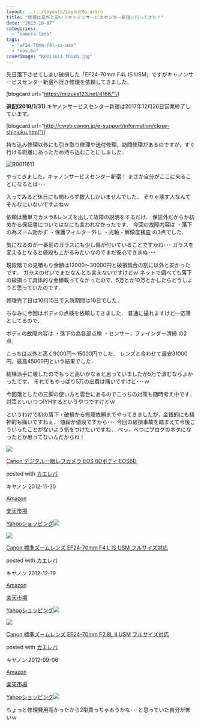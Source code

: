 ```yaml
---
layout: ../../layouts/LayoutMd.astro
title: "修理は意外と安い？キャノンサービスセンター新宿に行ってきた！"
date: "2013-10-07"
categories: 
  - "camera-lens"
tags: 
  - "ef24-70mm-f4l-is-usm"
  - "eos-6d"
coverImage: "R0011611_thumb.jpg"
---
```


先日落下させてしまい破損した「EF24-70mm F4L IS USM」ですがキャノンサービスセンター新宿へ行き修理を依頼してきました．

\[blogcard url="https://mizuka123.net/4166/"\]

**追記(2018/1/31)** キヤノンサービスセンター新宿は2017年12月26日営業終了しています。

\[blogcard url="http://cweb.canon.jp/e-support/information/close-shinjuku.html"\]

持ち込み修理以外にも引き取り修理や送付修理，訪問修理があるのですが，すぐ行ける距離にあったため持ち込むことにしました．

![R0011611](images/R00116113.jpg "R0011611")

やってきました，キャノンサービスセンター新宿！ まさか自分がここに来ることになるとは･･･

入ってみると休日にも関わらず数人しかいませんでした． そりゃ壊す人なんてそんなにいないですよねｗ

依頼は簡単でカメラ&レンズを出して故障の説明をするだけ． 保証外だからか初めから保証書についてはなにも言われなかったです． 今回の故障内容は ・落下の為ズーム効かず ・保護フィルター外し ・光軸・解像度検査 の3点でした．

気になるのが一番前のガラスにも少し傷が付いていることですかね･･･ ガラスを変えるとなると値段も上がるみたいなのでまだ安心できまぬ･･･

現段階での見積もり金額は12000～30000円と破損具合の割に以外と安かったです． ガラスのせいでまだなんとも言えないですけどｗ ネットで調べても落下の破損って具体的な金額載ってなかったので，5万とか10万とかしたらどうしようと思っていたのです．

修理完了日は10月15日で入院期間は10日でした．

ちなみに今回はボディの点検を依頼してきました． 普通に撮れますけど一応落としてるので．

ボディの故障内容は ・落下の為各部点検 ・センサー，ファインダー清掃 の2点．

こっちは以外と高く9000円～15000円でした． レンズと合わせて最安31000円，最高45000円という結果でした．

結構派手に壊したのでもっと高いかなぁと思っていましたが5万で済むならよかったです． それでもやっぱり5万の出費は痛いですけど･･･ｗ

今回落としたの三脚の使い方と雲台にあるのでこっちの対策も随時考え中です． 対策といいつつIYHするというやつですけどｗ

というわけで初の落下・破損から修理依頼までやってきましたが，金銭的にも精神的も痛いですねぇ． 値段が値段ですから･･･ 今回の破損事故を踏まえて今後こういったことがないよう気をつけたいですね． べっ，べつにブログのネタになったとか思ってないんだからね！

[![](images/51q7Z2F6dkL._SL160_.jpg)](https://www.amazon.co.jp/exec/obidos/ASIN/B009C6VADE/mizuka123-22/ref=nosim/)

[Canon デジタル一眼レフカメラ EOS 6Dボディ EOS6D](https://www.amazon.co.jp/exec/obidos/ASIN/B009C6VADE/mizuka123-22/ref=nosim/)

posted with [カエレバ](http://kaereba.com)

キヤノン 2012-11-30

[Amazon](http://www.amazon.co.jp/gp/search?keywords=EOS6D&__mk_ja_JP=%83J%83%5E%83J%83i&tag=mizuka123-22 "アマゾン")

[楽天市場](http://hb.afl.rakuten.co.jp/hgc/032b53ee.4b34c5ee.0f4a541e.f440145e/?pc=http%3A%2F%2Fsearch.rakuten.co.jp%2Fsearch%2Fmall%2FEOS6D%2F-%2Ff.1-p.1-s.1-sf.0-st.A-v.2%3Fx%3D0%26scid%3Daf_ich_link_urltxt%26m%3Dhttp%3A%2F%2Fm.rakuten.co.jp%2F "楽天市場")

[Yahooショッピング![](//ad.jp.ap.valuecommerce.com/servlet/gifbanner?sid=3066752&pid=881990642)](//ck.jp.ap.valuecommerce.com/servlet/referral?sid=3066752&pid=881990642&vc_url=http%3A%2F%2Fshopping.search.yahoo.co.jp%2Fsearch%3FuIv%3Don%26ei%3DUTF-8%26tab_ex%3Dcommerce%26slider%3D0%26va%3DEOS6D "Yahooショッピング")

[![](images/51tVEim0J-L._SL160_.jpg)](https://www.amazon.co.jp/exec/obidos/ASIN/B00A2I1D56/mizuka123-22/ref=nosim/)

[Canon 標準ズームレンズ EF24-70mm F4 L IS USM フルサイズ対応](https://www.amazon.co.jp/exec/obidos/ASIN/B00A2I1D56/mizuka123-22/ref=nosim/)

posted with [カエレバ](http://kaereba.com)

キヤノン 2012-12-19

[Amazon](http://www.amazon.co.jp/gp/search?keywords=EF24-70mm&__mk_ja_JP=%83J%83%5E%83J%83i&tag=mizuka123-22 "アマゾン")

[楽天市場](http://hb.afl.rakuten.co.jp/hgc/032b53ee.4b34c5ee.0f4a541e.f440145e/?pc=http%3A%2F%2Fsearch.rakuten.co.jp%2Fsearch%2Fmall%2FEF24-70mm%2F-%2Ff.1-p.1-s.1-sf.0-st.A-v.2%3Fx%3D0%26scid%3Daf_ich_link_urltxt%26m%3Dhttp%3A%2F%2Fm.rakuten.co.jp%2F "楽天市場")

[Yahooショッピング![](//ad.jp.ap.valuecommerce.com/servlet/gifbanner?sid=3066752&pid=881990642)](//ck.jp.ap.valuecommerce.com/servlet/referral?sid=3066752&pid=881990642&vc_url=http%3A%2F%2Fshopping.search.yahoo.co.jp%2Fsearch%3FuIv%3Don%26ei%3DUTF-8%26tab_ex%3Dcommerce%26slider%3D0%26va%3DEF24-70mm "Yahooショッピング")

[![](images/51ple2AaKJL._SL160_.jpg)](https://www.amazon.co.jp/exec/obidos/ASIN/B0076FS09A/mizuka123-22/ref=nosim/)

[Canon 標準ズームレンズ EF24-70mm F2.8L II USM フルサイズ対応](https://www.amazon.co.jp/exec/obidos/ASIN/B0076FS09A/mizuka123-22/ref=nosim/)

posted with [カエレバ](http://kaereba.com)

キヤノン 2012-09-06

[Amazon](http://www.amazon.co.jp/gp/search?keywords=EF24-70mm%20F2.8L&__mk_ja_JP=%83J%83%5E%83J%83i&tag=mizuka123-22 "アマゾン")

[楽天市場](http://hb.afl.rakuten.co.jp/hgc/032b53ee.4b34c5ee.0f4a541e.f440145e/?pc=http%3A%2F%2Fsearch.rakuten.co.jp%2Fsearch%2Fmall%2FEF24-70mm%2520F2.8L%2F-%2Ff.1-p.1-s.1-sf.0-st.A-v.2%3Fx%3D0%26scid%3Daf_ich_link_urltxt%26m%3Dhttp%3A%2F%2Fm.rakuten.co.jp%2F "楽天市場")

[Yahooショッピング![](//ad.jp.ap.valuecommerce.com/servlet/gifbanner?sid=3066752&pid=881990642)](//ck.jp.ap.valuecommerce.com/servlet/referral?sid=3066752&pid=881990642&vc_url=http%3A%2F%2Fshopping.search.yahoo.co.jp%2Fsearch%3FuIv%3Don%26ei%3DUTF-8%26tab_ex%3Dcommerce%26slider%3D0%26va%3DEF24-70mm%2520F2.8L "Yahooショッピング")

ちょっと修理費用高かったから2型買っちゃおうかな･･･と思っていた自分が怖いｗ
